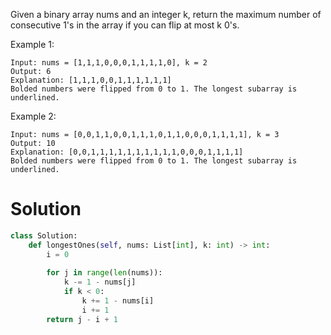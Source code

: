 Given a binary array nums and an integer k, return the maximum number of consecutive 1's in the array if you can flip at most k 0's.

 

Example 1:
```
Input: nums = [1,1,1,0,0,0,1,1,1,1,0], k = 2
Output: 6
Explanation: [1,1,1,0,0,1,1,1,1,1,1]
Bolded numbers were flipped from 0 to 1. The longest subarray is underlined.
```
Example 2:
```
Input: nums = [0,0,1,1,0,0,1,1,1,0,1,1,0,0,0,1,1,1,1], k = 3
Output: 10
Explanation: [0,0,1,1,1,1,1,1,1,1,1,1,0,0,0,1,1,1,1]
Bolded numbers were flipped from 0 to 1. The longest subarray is underlined.
```

Solution
========
```python
class Solution:
    def longestOnes(self, nums: List[int], k: int) -> int:
        i = 0
        
        for j in range(len(nums)):
            k -= 1 - nums[j]
            if k < 0:
                k += 1 - nums[i]
                i += 1
        return j - i + 1
```
